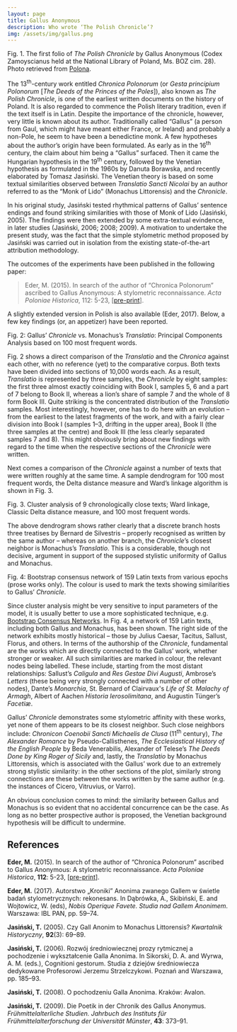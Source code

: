 ```yaml
---
layout: page
title: Gallus Anonymous
description: Who wrote ‘The Polish Chronicle’?
img: /assets/img/gallus.png
---
```



<div>
    <img class="col three left" src="{{ site.baseurl }}/assets/img/gallus_fragm.png" alt="" title="example image"/>
</div>
<div class="col three caption">
    Fig. 1. The first folio of <i>The Polish Chronicle</i> by Gallus Anonymous (Codex Zamoyscianus held at the National Library of Poland, Ms. BOZ cim. 28). Photo retrieved from <a href="https://polona.pl/item/chronicae-et-annales-poloniae,ODI3MDgz/8/#item">Polona</a>.
</div>



The 13<sup>th</sup>-century work entitled _Chronica Polonorum_ (or _Gesta principium Polonorum_ [_The Deeds of the Princes of the Poles_]), also known as _The Polish Chronicle_, is one of the earliest written documents on the history of Poland. It is also regarded to commence the Polish literary tradition, even if the text itself is in Latin. Despite the importance of the chronicle, however, very little is known about its author. Traditionally called “Gallus” (a person from Gaul, which might have meant either France, or Ireland) and probably a non-Pole, he seem to have been a benedictine monk. A few hypotheses about the author’s origin have been formulated. As early as in the 16<sup>th</sup> century, the claim about him being a “Gallus” surfaced. Then it came the Hungarian hypothesis in the 19<sup>th</sup> century, followed by the Venetian hypothesis as formulated in the 1960s by Danuta Borawska, and recently elaborated by Tomasz Jasiński. The Venetian theory is based on some textual similarities observed between _Translatio Sancti Nicolai_ by an author referred to as the “Monk of Lido” (Monachus Littorensis) and the _Chronicle_. 

In his original study, Jasiński tested rhythmical patterns of Gallus’ sentence endings and found striking similarities with those of Monk of Lido (Jasiński, 2005). The findings were then extended by some extra-textual evindence, in later studies (Jasiński, 2006; 2008; 2009). A motivation to undertake the present study, was the fact that the simple stylometric method proposed by Jasiński was carried out in isolation from the existing state-of-the-art attribution methodology. 

The outcomes of the experiments have been published in the following paper:

> Eder, M. (2015). In search of the author of “Chronica Polonorum” ascribed to Gallus Anonymous: A stylometric reconnaissance. _Acta Poloniae Historica_, 112: 5-23, [[pre-print](https://github.com/computationalstylistics/preprints/blob/master/Eder_Author_of_Chronica_Polonorum.pdf)].

A slightly extended version in Polish is also available (Eder, 2017). Below, a few key findings (or, an appetizer) have been reported.

<div>
    <img class="col two left" src="{{ site.baseurl }}/assets/img/gallus_PCA.png" alt="" title="example image"/>
</div>
<div class="col two caption">
    Fig. 2: Gallus’ <i>Chronicle</i> vs. Monachus’s <i>Translatio</i>: Principal Components Analysis based on 100 most frequent words.
</div>

Fig. 2 shows a direct comparison of the _Translatio_ and the _Chronica_ against each other, with no reference (yet) to the comparative corpus. Both texts have been divided into sections of 10,000 words each. As a result, _Translatio_ is represented by three samples, the _Chronicle_ by eight samples: the first three almost exactly coinciding with Book I, samples 5, 6 and a part of 7 belong to Book II, whereas a lion’s share of sample 7 and the whole of 8 form Book III. Quite striking is the concentrated distribution of the _Translatio_ samples. Most interestingly, however, one has to do here with an evolution – from the earliest to the latest fragments of the work, and with a fairly clear division into Book I (samples 1–3, drifting in the upper area), Book II (the three samples at the centre) and Book III (the less clearly separated samples 7 and 8). This might obviously bring about new findings with regard to the time when the respective sections of the _Chronicle_ were written.

Next comes a comparison of the _Chronicle_ against a number of texts that were written roughly at the same time. A sample dendrogram for 100 most frequent words, the Delta distance measure and  Ward’s linkage algorithm is shown in Fig. 3.

<div>
    <img class="col two left" src="{{ site.baseurl }}/assets/img/gallus_clustering.png" alt="" title="example image"/>
</div>
<div class="col two caption">
    Fig. 3. Cluster analysis of 9 chronologically close texts; Ward linkage, Classic Delta distance measure, and 100 most frequent words.
</div>

The above dendrogram shows rather clearly that a discrete branch hosts three treatises by Bernard de Silvestris – properly recognised as written by the same author – whereas on another branch, the _Chronicle_’s closest neighbor is Monachus’s _Translatio_. This is a considerable, though not decisive, argument in support of the supposed stylistic uniformity of Gallus and Monachus.


<div>
    <img class="col three left" src="{{ site.baseurl }}/assets/img/gallus_network.png" alt="" title="example image"/>
</div>
<div class="col three caption">
    Fig. 4: Bootstrap consensus network of 159 Latin texts from various epochs (prose works only). The colour is used to mark the texts showing similarities to Gallus’ <i>Chronicle</i>.
</div>

Since cluster analysis might be very sensitive to input parameters of the model, it is usually better to use a more sophisticated technique, e.g. [Bootstrap Consensus Networks](https://computationalstylistics.github.io/projects/04_bootstrap_networks/). In Fig. 4, a network of 159 Latin texts, including both Gallus and Monachus, has been shown. The right side of the network exhibits mostly historical – those by Julius Caesar, Tacitus, Sallust, Florus, and others. In terms of the authorship of the _Chronicle_, fundamental are the works which are directly connected to the Gallus’ work, whether stronger or weaker. All such similarities are marked in colour, the relevant nodes being labelled. These include, starting from the most distant relationships: Sallust’s _Caligula_ and _Res Gestae Divi Augusti_, Ambrose’s _Letters_ (these being very strongly connected with a number of other nodes), Dante’s _Monarchia_, St. Bernard of Clairvaux's _Life of St. Malachy of Armagh_, Albert of Aachen _Historia Ierosolimitana_, and Augustin Tünger’s _Facetiæ_. 

Gallus’ _Chronicle_ demonstrates some stylometric affinity with these works, yet none of them appears to be its closest neighbor. Such close neighbors include: _Chronicon Coenobii Sancti Michaelis de Clusa_ (11<sup>th</sup> century), _The Alexander Romance_ by Pseudo-Callisthenes, _The Ecclesiastical History of the English People_ by Beda Venerabilis, Alexander of Telese’s _The Deeds Done by King Roger of Sicily_ and, lastly, the _Translatio_ by Monachus Littorensis, which is associated with the Gallus’ work due to an extremely strong stylistic similarity: in the other sections of the plot, similarly strong connections are these between the works written by the same author (e.g. the instances of Cicero, Vitruvius, or Varro).

An obvious conclusion comes to mind: the similarity between Gallus and Monachus is so evident that no accidental concurrence can be the case. As long as no better prospective author is proposed, the Venetian background hypothesis will be difficult to undermine.



## References

**Eder, M.** (2015). In search of the author of “Chronica Polonorum” ascribed to Gallus Anonymous: A stylometric reconnaissance. _Acta Poloniae Historica_, **112**: 5-23, [[pre-print](https://github.com/computationalstylistics/preprints/blob/master/Eder_Author_of_Chronica_Polonorum.pdf)].

**Eder, M.** (2017). Autorstwo „Kroniki” Anonima zwanego Gallem w świetle badań stylometrycznych: rekonesans. In Dąbrówka, A., Skibiński, E. and Wojtowicz, W. (eds), _Nobis Operique Favete. Studia nad Gallem Anonimem_. Warszawa: IBL PAN, pp. 59–74.

**Jasiński, T.** (2005). Czy Gall Anonim to Monachus Littorensis? _Kwartalnik Historyczny_, **92**(3): 69–89.

**Jasiński, T.** (2006). Rozwój średniowiecznej prozy rytmicznej a pochodzenie i wykształcenie Galla Anonima. In Sikorski, D. A. and Wyrwa, A. M. (eds.), Cognitioni gestorum. Studia z dziejów średniowiecza dedykowane Profesorowi Jerzemu Strzelczykowi. Poznań and Warszawa, pp. 185–93.

**Jasiński, T.** (2008). O pochodzeniu Galla Anonima. Kraków: Avalon.

**Jasiński, T.** (2009). Die Poetik in der Chronik des Gallus Anonymus. _Frühmittelalterliche Studien. Jahrbuch des Instituts für Frühmittelalterforschung der Universität Münster_, **43**: 373–91.



